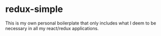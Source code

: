 # redux-simple

This is my own personal boilerplate that only includes what I deem to be necessary
in all my react/redux applications.
